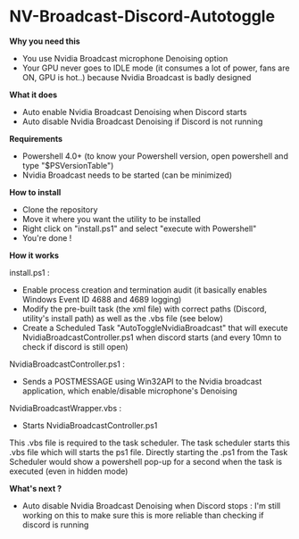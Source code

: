 # NV-Broadcast-Discord-Autotoggle

**Why you need this**
- You use Nvidia Broadcast microphone Denoising option
- Your GPU never goes to IDLE mode (it consumes a lot of power, fans are ON, GPU is hot..) because Nvidia Broadcast is badly designed

**What it does**
- Auto enable Nvidia Broadcast Denoising when Discord starts
- Auto disable Nvidia Broadcast Denoising if Discord is not running

**Requirements**
- Powershell 4.0+ (to know your Powershell version, open powershell and type "$PSVersionTable")
- Nvidia Broadcast needs to be started (can be minimized)

**How to install**
- Clone the repository
- Move it where you want the utility to be installed
- Right click on "install.ps1" and select "execute with Powershell"
- You're done !

**How it works**

install.ps1 :
- Enable process creation and termination audit (it basically enables Windows Event ID 4688 and 4689 logging)
- Modify the pre-built task (the xml file) with correct paths (Discord, utility's install path) as well as the .vbs file (see below)
- Create a Scheduled Task "AutoToggleNvidiaBroadcast" that will execute NvidiaBroadcastController.ps1 when discord starts (and every 10mn to check if discord is still open)


NvidiaBroadcastController.ps1 :
- Sends a POSTMESSAGE using Win32API to the Nvidia broadcast application, which enable/disable microphone's Denoising


NvidiaBroadcastWrapper.vbs :
- Starts NvidiaBroadcastController.ps1


This .vbs file is required to the task scheduler. The task scheduler starts this .vbs file which will starts the ps1 file. Directly starting the .ps1 from the Task Scheduler would show a powershell pop-up for a second when the task is executed (even in hidden mode)

**What's next ?**
- Auto disable Nvidia Broadcast Denoising when Discord stops : I'm still working on this to make sure this is more reliable than checking if discord is running
